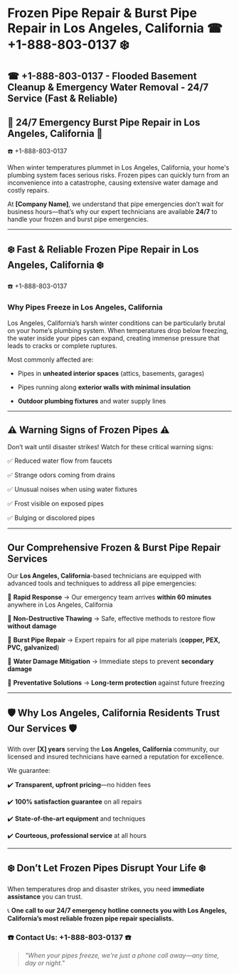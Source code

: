 # Frozen Pipe Repair & Burst Pipe Repair in Los Angeles, California ☎ +1-888-803-0137 ❄️  
## ☎ +1-888-803-0137 - Flooded Basement Cleanup & Emergency Water Removal - 24/7 Service (Fast & Reliable)  

## 🚨 24/7 Emergency Burst Pipe Repair in Los Angeles, California 🚨  
☎️ +1-888-803-0137  

When winter temperatures plummet in Los Angeles, California, your home's plumbing system faces serious risks. Frozen pipes can quickly turn from an inconvenience into a catastrophe, causing extensive water damage and costly repairs.  

At **[Company Name]**, we understand that pipe emergencies don’t wait for business hours—that’s why our expert technicians are available **24/7** to handle your frozen and burst pipe emergencies.  

---

## ❄️ Fast & Reliable Frozen Pipe Repair in Los Angeles, California ❄️  
☎️ +1-888-803-0137  

### Why Pipes Freeze in Los Angeles, California  

Los Angeles, California’s harsh winter conditions can be particularly brutal on your home’s plumbing system. When temperatures drop below freezing, the water inside your pipes can expand, creating immense pressure that leads to cracks or complete ruptures.  

Most commonly affected are:  

- Pipes in **unheated interior spaces** (attics, basements, garages)  
- Pipes running along **exterior walls with minimal insulation**  
- **Outdoor plumbing fixtures** and water supply lines  

---

## ⚠️ Warning Signs of Frozen Pipes ⚠️  

Don’t wait until disaster strikes! Watch for these critical warning signs:  

✅ Reduced water flow from faucets  
✅ Strange odors coming from drains  
✅ Unusual noises when using water fixtures  
✅ Frost visible on exposed pipes  
✅ Bulging or discolored pipes  

---

## Our Comprehensive Frozen & Burst Pipe Repair Services  

Our **Los Angeles, California**-based technicians are equipped with advanced tools and techniques to address all pipe emergencies:  

🔹 **Rapid Response** → Our emergency team arrives **within 60 minutes** anywhere in Los Angeles, California  
🔹 **Non-Destructive Thawing** → Safe, effective methods to restore flow **without damage**  
🔹 **Burst Pipe Repair** → Expert repairs for all pipe materials (**copper, PEX, PVC, galvanized**)  
🔹 **Water Damage Mitigation** → Immediate steps to prevent **secondary damage**  
🔹 **Preventative Solutions** → **Long-term protection** against future freezing  

---

## 🛡️ Why Los Angeles, California Residents Trust Our Services 🛡️  

With over **[X] years** serving the **Los Angeles, California** community, our licensed and insured technicians have earned a reputation for excellence.  

We guarantee:  

✔️ **Transparent, upfront pricing**—no hidden fees  
✔️ **100% satisfaction guarantee** on all repairs  
✔️ **State-of-the-art equipment** and techniques  
✔️ **Courteous, professional service** at all hours  

---

## ❄️ Don’t Let Frozen Pipes Disrupt Your Life ❄️  

When temperatures drop and disaster strikes, you need **immediate assistance** you can trust.  

📞 **One call to our 24/7 emergency hotline connects you with Los Angeles, California’s most reliable frozen pipe repair specialists.**  

### ☎️ Contact Us: +1-888-803-0137 ☎️  

> *"When your pipes freeze, we're just a phone call away—any time, day or night."*
